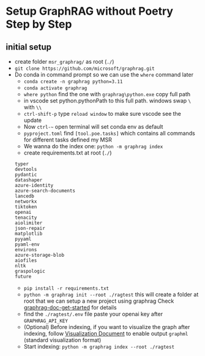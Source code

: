 # Setup GraphRAG without Poetry Step by Step


## initial setup
- create folder `msr_graphrag/` as root (`./`)
- `git clone https://github.com/microsoft/graphrag.git`
- Do conda in command prompt so we can use the `where` command later
    - `conda create -n graphrag python=3.11`
    - `conda activate graphrag`
    - `where python` find the one with `graphrag\python.exe` copy full path
    - in vscode set python.pythonPath to this full path. windows swap `\` with `\\`
    - `ctrl-shift-p` type `reload window` to make sure vscode see the update
    - Now `ctrl-~` open terminal will set conda env as default
    - `pyproject.toml` find `[tool.poe.tasks]` which contains all commands for different tasks defined my MSR
    - We wanna do the index one: `python -m graphrag index`
    - create requirements.txt at root (`./`)
    ```text
    typer
    devtools
    pydantic
    datashaper
    azure-identity
    azure-search-documents
    lancedb
    networkx
    tiktoken
    openai
    tenacity
    aiolimiter
    json-repair
    matplotlib
    pyyaml
    pyaml-env
    environs
    azure-storage-blob
    aiofiles
    nltk
    graspologic
    future
    ```
    - `pip install -r requirements.txt`
    - `python -m graphrag init --root ./ragtest` this will create a folder at root that we can setup a new project using graphrag Check [graphrag-doc-get-started](https://github.com/microsoft/graphrag/blob/main/docs/get_started.md) for details
    - find the `./ragtest/.env` file paste your openai key after `GRAPHRAG_API_KEY`
    - (Optional) Before indexing, if you want to visualize the graph after indexing, follow [Visualization Document](https://github.com/microsoft/graphrag/blob/main/docs/visualization_guide.md) to enable output `graphml` (standard visualization format)
    - Start indexing: `python -m graphrag index --root ./ragtest`
